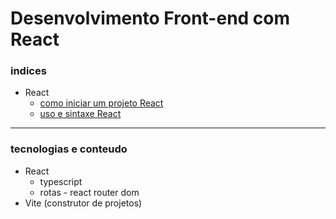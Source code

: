 # Desenvolvimento Front-end com React

### indices
- React
    - [como iniciar um projeto React](/3.front-end/react-app%23fundamentos/-INSTALL-RUN.md)
    - [uso e sintaxe React](/3.front-end/react-app%23fundamentos/-HOW-CREATE.md)
---
### tecnologias e conteudo
- React
    - typescript
    - rotas - react router dom
- Vite (construtor de projetos)